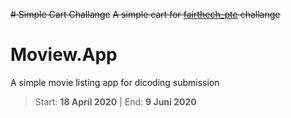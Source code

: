~~# Simple Cart Challange~~
~~A simple cart for [fairthech_pte](https://www.instagram.com/fairtech_pte/) challange~~
# Moview.App
A simple movie listing app for dicoding submission

>Start: __18 April 2020__ | End: __9 Juni 2020__
